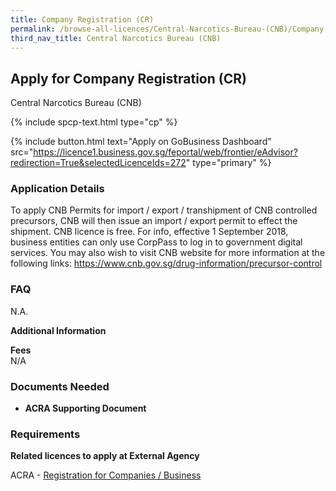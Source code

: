 ```yaml
---
title: Company Registration (CR)
permalink: /browse-all-licences/Central-Narcotics-Bureau-(CNB)/Company-Registration-(CR)
third_nav_title: Central Narcotics Bureau (CNB)
---
```


## Apply for Company Registration (CR)

Central Narcotics Bureau (CNB)

{% include spcp-text.html type="cp" %}

{% include button.html text="Apply on GoBusiness Dashboard" src="https://licence1.business.gov.sg/feportal/web/frontier/eAdvisor?redirection=True&selectedLicenceIds=272" type="primary" %}

### Application Details

<p>To apply CNB Permits for import / export / transhipment of CNB controlled precursors, CNB will then issue an import / export permit to effect the shipment. CNB licence is free. For info, effective 1 September 2018, business entities can only use CorpPass to log in to government digital services. You may also wish to visit CNB website for more information at the following links: <a href="https://www.cnb.gov.sg/drug-information/precursor-control" target="_blank" rel="noopener">https://www.cnb.gov.sg/drug-information/precursor-control</a></p>
<h3>FAQ</h3>
<p>N.A.</p>

**Additional Information**

<p><strong>Fees</strong><br />N/A</p>

### Documents Needed

<ul>
<li><strong>ACRA Supporting Document</strong></li>
</ul>

### Requirements

<p><strong>Related licences to apply at External Agency</strong></p>
<p>ACRA - <a href="https://www.acra.gov.sg/Home/" target="_blank" rel="noopener">Registration for Companies / Business</a></p>

